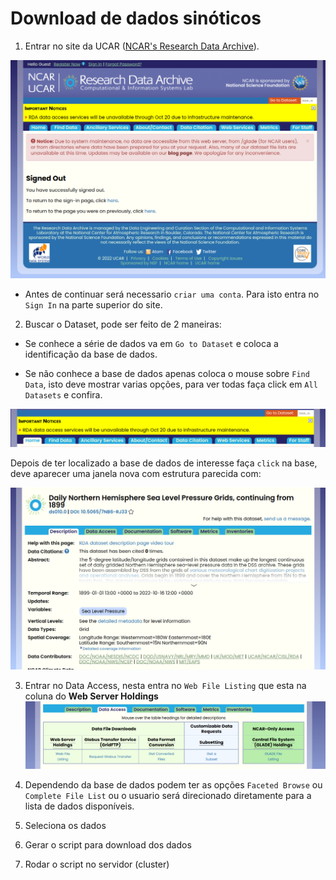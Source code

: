 # Download de dados sinóticos

1. Entrar no site da UCAR ([NCAR's Research Data Archive](https://rda.ucar.edu/)).


![](./figs/ncar_website.png)

- Antes de continuar será necessario `criar uma conta`. Para isto entra no `Sign In` na parte superior do site.

2. Buscar o Dataset, pode ser feito de 2 maneiras:



- Se conhece a série de dados va em `Go to Dataset` e coloca a identificação da base de dados.

- Se não conhece a base de dados apenas coloca o mouse sobre `Find Data`, isto deve mostrar varias opções, para ver todas faça click em `All Datasets` e confira.

![](./figs/dataset_data.png)

Depois de ter localizado a base de dados de interesse faça `click` na base, deve aparecer uma janela nova com estrutura parecida com:

![](./figs/data_desc.png)

3. Entrar no Data Access, nesta  entra no `Web File Listing` que esta na coluna do **Web Server Holdings**
![](./figs/data_web.png)

4. Dependendo da base de dados podem ter as opções `Faceted Browse` ou `Complete File List` ou o usuario será direcionado diretamente para a lista de dados disponíveis.

5. Seleciona os dados 

6. Gerar o script para download dos dados

7. Rodar o script no servidor (cluster)